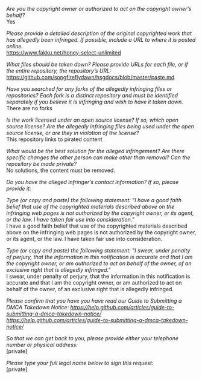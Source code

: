 *Are you the copyright owner or authorized to act on the copyright owner’s
behalf?*  
Yes

*Please provide a detailed description of the original copyrighted work
that has allegedly been infringed. If possible, include a URL to where it
is posted online.*  
https://www.fakku.net/honey-select-unlimited

*What files should be taken down? Please provide URLs for each file, or if
the entire repository, the repository’s URL:*  
https://github.com/songfireflydawn/hsgdocs/blob/master/paste.md

*Have you searched for any forks of the allegedly infringing files or
repositories? Each fork is a distinct repository and must be identified
separately if you believe it is infringing and wish to have it taken down.*
There are no forks

*Is the work licensed under an open source license? If so, which open
source license? Are the allegedly infringing files being used under the
open source license, or are they in violation of the license?*  
This repository links to pirated content

*What would be the best solution for the alleged infringement? Are there
specific changes the other person can make other than removal? Can the
repository be made private?*  
No solutions, the content must be removed.

*Do you have the alleged infringer’s contact information? If so, please
provide it:*

*Type (or copy and paste) the following statement: "I have a good faith
belief that use of the copyrighted materials described above on the
infringing web pages is not authorized by the copyright owner, or its
agent, or the law. I have taken fair use into consideration."*  
I have a good faith belief that use of the copyrighted materials described
above on the infringing web pages is not authorized by the copyright owner,
or its agent, or the law. I have taken fair use into consideration.

*Type (or copy and paste) the following statement: "I swear, under penalty
of perjury, that the information in this notification is accurate and that
I am the copyright owner, or am authorized to act on behalf of the owner,
of an exclusive right that is allegedly infringed."*  
I swear, under penalty of perjury, that the information in this
notification is accurate and that I am the copyright owner, or am
authorized to act on behalf of the owner, of an exclusive right that is
allegedly infringed.

*Please confirm that you have you have read our Guide to Submitting a DMCA
Takedown
Notice: https://help.github.com/articles/guide-to-submitting-a-dmca-takedown-notice/
<https://help.github.com/articles/guide-to-submitting-a-dmca-takedown-notice/>*

*So that we can get back to you, please provide either your telephone
number or physical address:*  
[private]

*Please type your full legal name below to sign this request:*  
[private]
